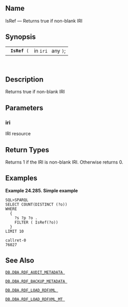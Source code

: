 <div id="fn_isref" class="refentry">

<div class="titlepage">

</div>

<div class="refnamediv">

## Name

IsRef — Returns true if non-blank IRI

</div>

<div class="refsynopsisdiv">

## Synopsis

<div id="fsyn_isref" class="funcsynopsis">

|                    |                    |
|--------------------|--------------------|
| ` `**`IsRef`**` (` | in `iri ` any `)`; |

<div class="funcprototype-spacer">

 

</div>

</div>

</div>

<div id="desc_isref" class="refsect1">

## Description

Returns true if non-blank IRI

</div>

<div id="params_isref" class="refsect1">

## Parameters

<div id="id102608" class="refsect2">

### iri

IRI resource

</div>

</div>

<div id="ret_isref" class="refsect1">

## Return Types

Returns 1 if the IRI is non-blank IRI. Otherwise returns 0.

</div>

<div id="examples_isref" class="refsect1">

## Examples

<div id="ex_isref" class="example">

**Example 24.285. Simple example**

<div class="example-contents">

``` programlisting
SQL>SPARQL
SELECT COUNT(DISTINCT (?o))
WHERE
  {
    ?s ?p ?o .
    FILTER ( IsRef(?o))
  }
LIMIT 10

callret-0
76027
```

</div>

</div>

  

</div>

<div id="seealso_isref" class="refsect1">

## See Also

<a href="fn_rdf_audit_metadata.html" class="link"
title="DB.DBA.RDF_AUDIT_METADATA"><code
class="function">DB.DBA.RDF_AUDIT_METADATA </code></a>

<a href="fn_rdf_backup_metadata.html" class="link"
title="DB.DBA.RDF_BACKUP_METADATA"><code
class="function">DB.DBA.RDF_BACKUP_METADATA </code></a>

<a href="fn_rdf_load_rdfxml.html" class="link"
title="DB.DBA.RDF_LOAD_RDFXML"><code
class="function">DB.DBA.RDF_LOAD_RDFXML </code></a>

<a href="fn_rdf_load_rdfxml_mt.html" class="link"
title="DB.DBA.RDF_LOAD_RDFXML_MT"><code
class="function">DB.DBA.RDF_LOAD_RDFXML_MT </code></a>

</div>

</div>
